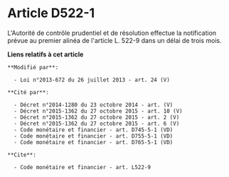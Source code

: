 # Article D522-1

L'Autorité de contrôle prudentiel et de résolution effectue la notification prévue au premier alinéa de l'article L. 522-9
dans un délai de trois mois.

**Liens relatifs à cet article**

	**Modifié par**:

	  - Loi n°2013-672 du 26 juillet 2013 - art. 24 (V)

	**Cité par**:

	  - Décret n°2014-1280 du 23 octobre 2014 - art. (V)
	  - Décret n°2015-1362 du 27 octobre 2015 - art. 10 (V)
	  - Décret n°2015-1362 du 27 octobre 2015 - art. 2 (V)
	  - Décret n°2015-1362 du 27 octobre 2015 - art. 6 (V)
	  - Code monétaire et financier - art. D745-5-1 (VD)
	  - Code monétaire et financier - art. D755-5-1 (VD)
	  - Code monétaire et financier - art. D765-5-1 (VD)

	**Cite**:

	  - Code monétaire et financier - art. L522-9

